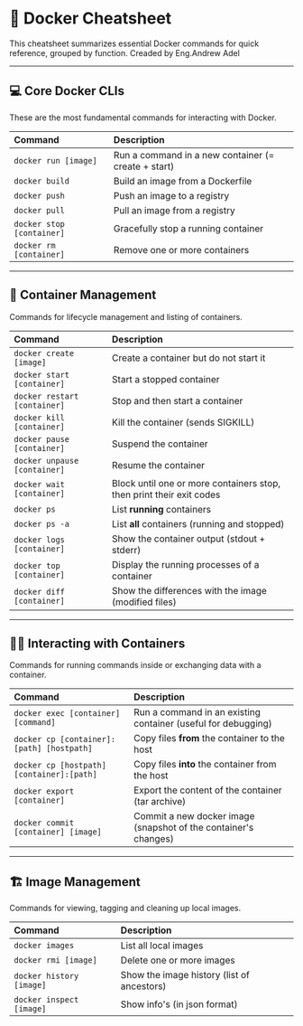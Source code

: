 # 🐳 Docker Cheatsheet

This cheatsheet summarizes essential Docker commands for quick reference, grouped by function.
Creaded by Eng.Andrew Adel

---

## 💻 Core Docker CLIs

These are the most fundamental commands for interacting with Docker.

| Command | Description |
| :--- | :--- |
| `docker run [image]` | Run a command in a new container (= create + start) |
| `docker build` | Build an image from a Dockerfile |
| `docker push` | Push an image to a registry |
| `docker pull` | Pull an image from a registry |
| `docker stop [container]` | Gracefully stop a running container |
| `docker rm [container]` | Remove one or more containers |

---

## 🧰 Container Management

Commands for lifecycle management and listing of containers.

| Command | Description |
| :--- | :--- |
| `docker create [image]` | Create a container but do not start it |
| `docker start [container]` | Start a stopped container |
| `docker restart [container]` | Stop and then start a container |
| `docker kill [container]` | Kill the container (sends SIGKILL) |
| `docker pause [container]` | Suspend the container |
| `docker unpause [container]` | Resume the container |
| `docker wait [container]` | Block until one or more containers stop, then print their exit codes |
| `docker ps` | List **running** containers |
| `docker ps -a` | List **all** containers (running and stopped) |
| `docker logs [container]` | Show the container output (stdout + stderr) |
| `docker top [container]` | Display the running processes of a container |
| `docker diff [container]` | Show the differences with the image (modified files) |

---

## 🧑‍💻 Interacting with Containers

Commands for running commands inside or exchanging data with a container.

| Command | Description |
| :--- | :--- |
| `docker exec [container] [command]` | Run a command in an existing container (useful for debugging) |
| `docker cp [container]:[path] [hostpath]` | Copy files **from** the container to the host |
| `docker cp [hostpath] [container]:[path]` | Copy files **into** the container from the host |
| `docker export [container]` | Export the content of the container (tar archive) |
| `docker commit [container] [image]` | Commit a new docker image (snapshot of the container's changes) |

---

## 🏗️ Image Management

Commands for viewing, tagging and cleaning up local images.

| Command | Description |
| :--- | :--- |
| `docker images` | List all local images |
| `docker rmi [image]` | Delete one or more images |
| `docker history [image]` | Show the image history (list of ancestors) |
| `docker inspect [image]` | Show info's (in json format) |
